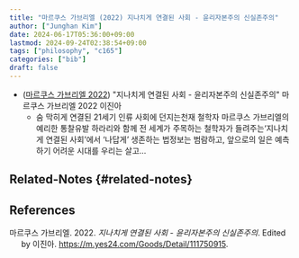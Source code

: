 ```yaml
---
title: "마르쿠스 가브리엘 (2022) 지나치게 연결된 사회 - 윤리자본주의 신실존주의"
author: ["Junghan Kim"]
date: 2024-06-17T05:36:00+09:00
lastmod: 2024-09-24T02:38:54+09:00
tags: ["philosophy", "c165"]
categories: ["bib"]
draft: false
---
```


-   (<a href="#citeproc_bib_item_1">마르쿠스 가브리엘 2022</a>) "지나치게 연결된 사회 - 윤리자본주의 신실존주의" 마르쿠스 가브리엘 2022 이진아
    -   숨 막히게 연결된 21세기 인류 사회에 던지는천재 철학자 마르쿠스 가브리엘의 예리한 통찰유발 하라리와 함께 전 세계가 주목하는 철학자가 들려주는‘지나치게 연결된 사회’에서 ‘나답게’ 생존하는 법정보는 범람하고, 앞으로의 일은 예측하기 어려운 시대를 우리는 살고...


## Related-Notes {#related-notes}

## References

<style>.csl-entry{text-indent: -1.5em; margin-left: 1.5em;}</style><div class="csl-bib-body">
  <div class="csl-entry"><a id="citeproc_bib_item_1"></a>마르쿠스 가브리엘. 2022. <i>지나치게 연결된 사회 - 윤리자본주의 신실존주의</i>. Edited by 이진아. <a href="https://m.yes24.com/Goods/Detail/111750915">https://m.yes24.com/Goods/Detail/111750915</a>.</div>
</div>
